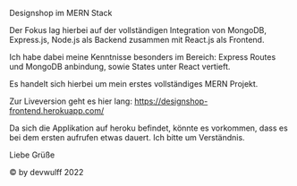 Designshop im MERN Stack

Der Fokus lag hierbei auf der vollständigen Integration von MongoDB, Express.js, Node.js als Backend zusammen mit React.js als Frontend.

Ich habe dabei meine Kenntnisse besonders im Bereich: Express Routes und MongoDB anbindung, sowie States unter React vertieft.

Es handelt sich hierbei um mein erstes vollständiges MERN Projekt.

Zur Liveversion geht es hier lang: https://designshop-frontend.herokuapp.com/

Da sich die Applikation auf heroku befindet, könnte es vorkommen, dass es bei dem ersten aufrufen etwas dauert.
Ich bitte um Verständnis.


Liebe Grüße

© by devwulff 2022
